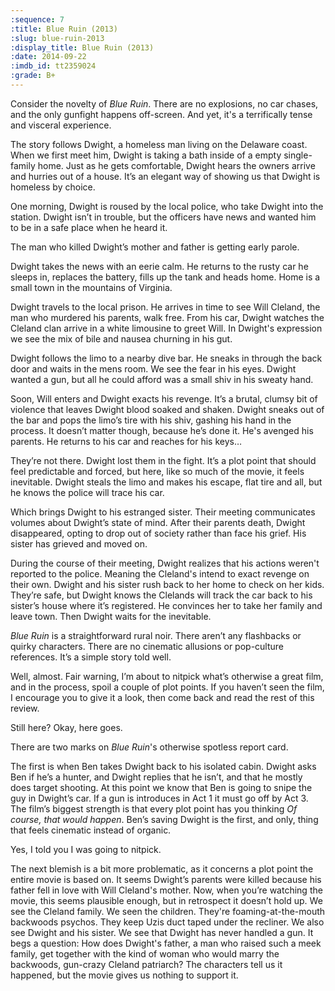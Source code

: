 ```yaml
---
:sequence: 7
:title: Blue Ruin (2013)
:slug: blue-ruin-2013
:display_title: Blue Ruin (2013)
:date: 2014-09-22
:imdb_id: tt2359024
:grade: B+
---
```


Consider the novelty of _Blue Ruin_. There are no explosions, no car chases, and the only gunfight happens off-screen. And yet, it's a terrifically tense and visceral experience. 

The story follows Dwight, a homeless man living on the Delaware coast. When we first meet him, Dwight is taking a bath inside of a empty single-family home. Just as he gets comfortable, Dwight hears the owners arrive and hurries out of a house. It’s an elegant way of showing us that Dwight is homeless by choice. 

One morning, Dwight is roused by the local police, who take Dwight into the station. Dwight isn’t in trouble, but the officers have news and wanted him to be in a safe place when he heard it. 

The man who killed Dwight’s mother and father is getting early parole.

Dwight takes the news with an eerie calm. He returns to the rusty car he sleeps in, replaces the battery, fills up the tank and heads home. Home is a small town in the mountains of Virginia. 

Dwight travels to the local prison. He arrives in time to see Will Cleland, the man who murdered his parents, walk free. From his car, Dwight watches the Cleland clan arrive in a white limousine to greet Will. In Dwight's expression we see the mix of bile and nausea churning in his gut.

Dwight follows the limo to a nearby dive bar. He sneaks in through the back door and waits in the mens room. We see the fear in his eyes. Dwight wanted a gun, but all he could afford was a small shiv in his sweaty hand.

Soon, Will enters and Dwight exacts his revenge.  It’s a brutal, clumsy bit of violence that leaves Dwight blood soaked and shaken. Dwight sneaks out of the bar and pops the limo’s tire with his shiv, gashing his hand in the process. It doesn’t matter though, because he’s done it. He's avenged his parents. He returns to his car and reaches for his keys…

They’re not there. Dwight lost them in the fight. It’s a plot point that should feel predictable and forced, but here, like so much of the movie, it feels inevitable. Dwight steals the limo and makes his escape, flat tire and all, but he knows the police will trace his car.

Which brings Dwight to his estranged sister. Their meeting communicates volumes about Dwight’s state of mind. After their parents death, Dwight disappeared, opting to drop out of society rather than face his grief. His sister has grieved and moved on. 

During the course of their meeting, Dwight realizes that  his actions weren't reported to the police. Meaning the Cleland's intend to exact revenge on their own. Dwight and his sister rush back to her home to check on her kids. They’re safe, but Dwight knows the Clelands will track the car back to his sister’s house where it’s registered. He convinces her to take her family and leave town. Then Dwight waits for the inevitable.

_Blue Ruin_ is a straightforward rural noir. There aren’t any flashbacks or quirky characters. There are no cinematic allusions or pop-culture references. It’s a simple story told well.

Well, almost. Fair warning, I’m about to nitpick what’s otherwise a great film, and in the process, spoil a couple of plot points. If you haven’t seen the film, I encourage you to give it a look, then come back and read the rest of this review.

Still here? Okay, here goes. 

There are two marks on _Blue Ruin_'s otherwise spotless report card. 

The first is when Ben takes Dwight back to his isolated cabin. Dwight asks Ben if he’s a hunter, and Dwight replies that he isn’t, and that he mostly does target shooting. At this point we know that Ben is going to snipe the guy in Dwight’s car. If a gun is introduces in Act 1 it must go off by Act 3. The film’s biggest strength is that every plot point has you thinking _Of course, that would happen_. Ben’s saving Dwight is the first, and only, thing that feels cinematic instead of organic.

Yes, I told you I was going to nitpick. 

The next blemish is a bit more problematic, as it concerns a plot point the entire movie is based on. It seems Dwight’s parents were killed because his father fell in love with Will Cleland's mother. Now, when you’re watching the movie, this seems plausible enough, but in retrospect it doesn’t hold up. We see the Cleland family. We seen the children. They're foaming-at-the-mouth backwoods psychos. They keep Uzis duct taped under the recliner. We also see Dwight and his sister. We see that Dwight has never handled a gun. It begs a question: How does Dwight's father, a man who raised such a meek family, get together with the kind of woman who would marry the backwoods, gun-crazy Cleland patriarch?  The characters tell us it happened, but the movie gives us nothing to support it. 
